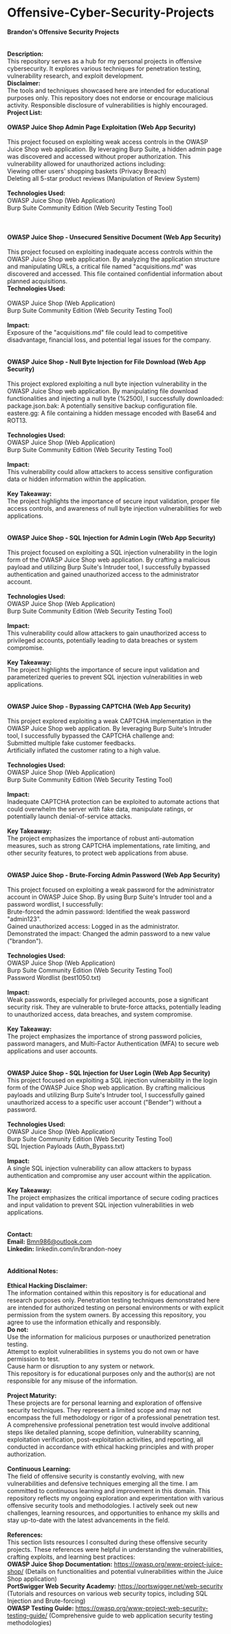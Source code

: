 # Offensive-Cyber-Security-Projects

<b>Brandon's Offensive Security Projects</b><br>
<br>
<br>
<b>Description:</b><br> This repository serves as a hub for my personal projects in offensive cybersecurity. It explores various techniques for penetration testing, vulnerability research, and exploit development.<br>
<b>Disclaimer:</b> <br>The tools and techniques showcased here are intended for educational purposes only. This repository does not endorse or encourage malicious activity. Responsible disclosure of vulnerabilities is highly encouraged.<br>
<b>Project List:</b><br><br>
<b>OWASP Juice Shop Admin Page Exploitation (Web App Security)</b><br><br>
This project focused on exploiting weak access controls in the OWASP Juice Shop web application. By leveraging Burp Suite, a hidden admin page was discovered and accessed without proper authorization. This vulnerability allowed for unauthorized actions including:<br>
Viewing other users' shopping baskets (Privacy Breach)<br>
Deleting all 5-star product reviews (Manipulation of Review System)<br><br>
<b>Technologies Used:</b><br>
OWASP Juice Shop (Web Application)<br>
Burp Suite Community Edition (Web Security Testing Tool)<br>
<br><br><br>
<b>OWASP Juice Shop - Unsecured Sensitive Document (Web App Security)</b><br><br>
This project focused on exploiting inadequate access controls within the OWASP Juice Shop web application. By analyzing the application structure and manipulating URLs, a critical file named "acquisitions.md" was discovered and accessed. This file contained confidential information about planned acquisitions.<br>
<b>Technologies Used:</b><br><br>
OWASP Juice Shop (Web Application)<br>
Burp Suite Community Edition (Web Security Testing Tool)<br><br>
<b>Impact:</b><br>
Exposure of the "acquisitions.md" file could lead to competitive disadvantage, financial loss, and potential legal issues for the company.<br>
<br><br>
<b>OWASP Juice Shop - Null Byte Injection for File Download (Web App Security)</b><br><br>
This project explored exploiting a null byte injection vulnerability in the OWASP Juice Shop web application. By manipulating file download functionalities and injecting a null byte (%2500), I successfully downloaded:<br>
package.json.bak: A potentially sensitive backup configuration file.<br>
eastere.gg: A file containing a hidden message encoded with Base64 and ROT13.<br><br>
<b>Technologies Used:</b><br>
OWASP Juice Shop (Web Application)<br>
Burp Suite Community Edition (Web Security Testing Tool)<br><br>
<b>Impact:</b><br>
This vulnerability could allow attackers to access sensitive configuration data or hidden information within the application.<br><br>
<b>Key Takeaway:</b><br>
The project highlights the importance of secure input validation, proper file access controls, and awareness of null byte injection vulnerabilities for web applications.<br>
<br><br>
<b>OWASP Juice Shop - SQL Injection for Admin Login (Web App Security)</b><br><br>
This project focused on exploiting a SQL injection vulnerability in the login form of the OWASP Juice Shop web application. By crafting a malicious payload and utilizing Burp Suite's Intruder tool, I successfully bypassed authentication and gained unauthorized access to the administrator account.<br><br>
<b>Technologies Used:</b><br>
OWASP Juice Shop (Web Application)<br>
Burp Suite Community Edition (Web Security Testing Tool)<br><br>
<b>Impact:</b><br>
This vulnerability could allow attackers to gain unauthorized access to privileged accounts, potentially leading to data breaches or system compromise.<br><br>
<b>Key Takeaway:</b><br>
The project highlights the importance of secure input validation and parameterized queries to prevent SQL injection vulnerabilities in web applications.<br>
<br><br>
<b>OWASP Juice Shop - Bypassing CAPTCHA (Web App Security)</b><br><br>
This project explored exploiting a weak CAPTCHA implementation in the OWASP Juice Shop web application. By leveraging Burp Suite's Intruder tool, I successfully bypassed the CAPTCHA challenge and:<br>
Submitted multiple fake customer feedbacks.<br>
Artificially inflated the customer rating to a high value.<br><br>
<b>Technologies Used:</b><br>
OWASP Juice Shop (Web Application)<br>
Burp Suite Community Edition (Web Security Testing Tool)<br><br>
<b>Impact:</b><br>
Inadequate CAPTCHA protection can be exploited to automate actions that could overwhelm the server with fake data, manipulate ratings, or potentially launch denial-of-service attacks.<br><br>
<b>Key Takeaway:</b><br>
The project emphasizes the importance of robust anti-automation measures, such as strong CAPTCHA implementations, rate limiting, and other security features, to protect web applications from abuse.<br>
<br><br>
<b>OWASP Juice Shop - Brute-Forcing Admin Password (Web App Security)</b><br><br>
This project focused on exploiting a weak password for the administrator account in OWASP Juice Shop. By using Burp Suite's Intruder tool and a password wordlist, I successfully:<br>
Brute-forced the admin password: Identified the weak password "admin123".<br>
Gained unauthorized access: Logged in as the administrator.<br>
Demonstrated the impact: Changed the admin password to a new value ("brandon").<br><br>
<b>Technologies Used:</b><br>
OWASP Juice Shop (Web Application)<br>
Burp Suite Community Edition (Web Security Testing Tool)<br>
Password Wordlist (best1050.txt)<br><br>
<b>Impact:</b><br>
Weak passwords, especially for privileged accounts, pose a significant security risk. They are vulnerable to brute-force attacks, potentially leading to unauthorized access, data breaches, and system compromise.<br><br>
<b>Key Takeaway:</b><br>
The project emphasizes the importance of strong password policies, password managers, and Multi-Factor Authentication (MFA) to secure web applications and user accounts.<br>
<br><br>
<b>OWASP Juice Shop - SQL Injection for User Login (Web App Security)</b><br>
This project focused on exploiting a SQL injection vulnerability in the login form of the OWASP Juice Shop web application. By crafting malicious payloads and utilizing Burp Suite's Intruder tool, I successfully gained unauthorized access to a specific user account ("Bender") without a password.<br><br>
<b>Technologies Used:</b><br>
OWASP Juice Shop (Web Application)<br>
Burp Suite Community Edition (Web Security Testing Tool)<br>
SQL Injection Payloads (Auth_Bypass.txt)<br><br>
<b>Impact:</b><br>
A single SQL injection vulnerability can allow attackers to bypass authentication and compromise any user account within the application.<br><br>
<b>Key Takeaway:</b><br>
The project emphasizes the critical importance of secure coding practices and input validation to prevent SQL injection vulnerabilities in web applications.<br><br><br>
<b>Contact:</b> <br>
<b>Email:</b> Bmn986@outlook.com<br>
<b>Linkedin:</b> linkedin.com/in/brandon-noey<br><br><br>
<b>Additional Notes:</b><br><br>
<b>Ethical Hacking Disclaimer:</b> <br>
The information contained within this repository is for educational and research purposes only. Penetration testing techniques demonstrated here are intended for authorized testing on personal environments or with explicit permission from the system owners. By accessing this repository, you agree to use the information ethically and responsibly.<br>
<b>Do not:</b><br>
Use the information for malicious purposes or unauthorized penetration testing.<br>
Attempt to exploit vulnerabilities in systems you do not own or have permission to test.<br>
Cause harm or disruption to any system or network.<br>
This repository is for educational purposes only and the author(s) are not responsible for any misuse of the information.<br>
<br>
<b>Project Maturity:</b><br>
These projects are for personal learning and exploration of offensive security techniques. They represent a limited scope and may not encompass the full methodology or rigor of a professional penetration test. A comprehensive professional penetration test would involve additional steps like detailed planning, scope definition, vulnerability scanning, exploitation verification, post-exploitation activities, and reporting, all conducted in accordance with ethical hacking principles and with proper authorization.<br><br>
<b>Continuous Learning:</b> <br>
The field of offensive security is constantly evolving, with new vulnerabilities and defensive techniques emerging all the time. I am committed to continuous learning and improvement in this domain. This repository reflects my ongoing exploration and experimentation with various offensive security tools and methodologies. I actively seek out new challenges, learning resources, and opportunities to enhance my skills and stay up-to-date with the latest advancements in the field.<br><br>
<b>References:</b> <br>
	This section lists resources I consulted during these offensive security projects. These references were helpful in understanding the vulnerabilities, crafting exploits, and learning best practices:<br>
<b>OWASP Juice Shop Documentation:</b> https://owasp.org/www-project-juice-shop/ (Details on functionalities and potential vulnerabilities within the Juice Shop application)<br>
<b>PortSwigger Web Security Academy:</b> https://portswigger.net/web-security (Tutorials and resources on various web security topics, including SQL Injection and Brute-forcing)<br>
<b>OWASP Testing Guide:</b> https://owasp.org/www-project-web-security-testing-guide/ (Comprehensive guide to web application security testing methodologies)<br>

